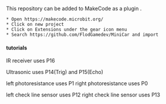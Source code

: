 
This repository can be added to MakeCode as a plugin .

    * Open https://makecode.microbit.org/
    * Click on new project
    * Click on Extensions under the gear icon menu
    * Search https://github.com/FlodGamedev/MiniCar and import


#### tutorials

IR receiver uses P16

Ultrasonic uses P14(Trig) and P15(Echo)

left photoresistance uses P1
right photoresistance uses P0

left check line sensor uses P12
right check line sensor uses P13


